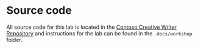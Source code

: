 # Source code

All source code for this lab is located in the [Contoso Creative Writer Repository](https://github.com/Azure-Samples/contoso-creative-writer) and instructions for the lab can be found in the `.docs/workshop` folder. 

